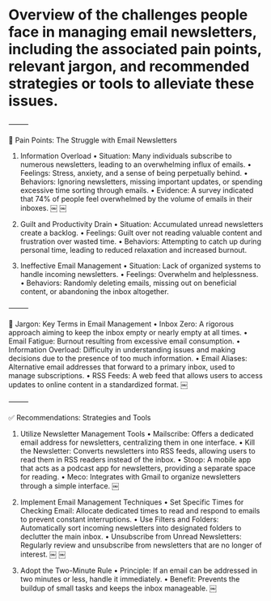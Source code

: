 # Overview of the challenges people face in managing email newsletters, including the associated pain points, relevant jargon, and recommended strategies or tools to alleviate these issues.

⸻

📌 Pain Points: The Struggle with Email Newsletters

1. Information Overload
	•	Situation: Many individuals subscribe to numerous newsletters, leading to an overwhelming influx of emails.
	•	Feelings: Stress, anxiety, and a sense of being perpetually behind.
	•	Behaviors: Ignoring newsletters, missing important updates, or spending excessive time sorting through emails.
	•	Evidence: A survey indicated that 74% of people feel overwhelmed by the volume of emails in their inboxes.  ￼ ￼

2. Guilt and Productivity Drain
	•	Situation: Accumulated unread newsletters create a backlog.
	•	Feelings: Guilt over not reading valuable content and frustration over wasted time.
	•	Behaviors: Attempting to catch up during personal time, leading to reduced relaxation and increased burnout.

3. Ineffective Email Management
	•	Situation: Lack of organized systems to handle incoming newsletters.
	•	Feelings: Overwhelm and helplessness.
	•	Behaviors: Randomly deleting emails, missing out on beneficial content, or abandoning the inbox altogether.

⸻

🧠 Jargon: Key Terms in Email Management
	•	Inbox Zero: A rigorous approach aiming to keep the inbox empty or nearly empty at all times.
	•	Email Fatigue: Burnout resulting from excessive email consumption.
	•	Information Overload: Difficulty in understanding issues and making decisions due to the presence of too much information.
	•	Email Aliases: Alternative email addresses that forward to a primary inbox, used to manage subscriptions.
	•	RSS Feeds: A web feed that allows users to access updates to online content in a standardized format. ￼

⸻

✅ Recommendations: Strategies and Tools

1. Utilize Newsletter Management Tools
	•	Mailscribe: Offers a dedicated email address for newsletters, centralizing them in one interface.
	•	Kill the Newsletter: Converts newsletters into RSS feeds, allowing users to read them in RSS readers instead of the inbox.
	•	Stoop: A mobile app that acts as a podcast app for newsletters, providing a separate space for reading.
	•	Meco: Integrates with Gmail to organize newsletters through a simple interface.  ￼

2. Implement Email Management Techniques
	•	Set Specific Times for Checking Email: Allocate dedicated times to read and respond to emails to prevent constant interruptions.
	•	Use Filters and Folders: Automatically sort incoming newsletters into designated folders to declutter the main inbox.
	•	Unsubscribe from Unread Newsletters: Regularly review and unsubscribe from newsletters that are no longer of interest. ￼ ￼

3. Adopt the Two-Minute Rule
	•	Principle: If an email can be addressed in two minutes or less, handle it immediately.
	•	Benefit: Prevents the buildup of small tasks and keeps the inbox manageable.  ￼
